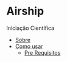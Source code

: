 # Airship

Iniciação Científica 

<!--ts-->

   * [Sobre](#Sobre)
   * [Como usar](#como-usar)
      * [Pre Requisitos](#pre-requisitos)
      
<!--te-->
